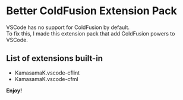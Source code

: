 # Better ColdFusion Extension Pack

VSCode has no support for ColdFusion by default.  
To fix this, I made this extension pack that add ColdFusion powers to VSCode.

## List of extensions built-in

- KamasamaK.vscode-cflint
- KamasamaK.vscode-cfml

**Enjoy!**
